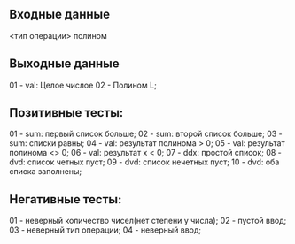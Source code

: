 ## Входные данные
<тип операции>
полином

## Выходные данные
01 - val: Целое числое
02 - Полином L;

## Позитивные тесты:
01 - sum: первый список больше;
02 - sum: второй список больше;
03 - sum: списки равны;
04 - val: результат полинома > 0;
05 - val: результат полинома <> 0;
06 - val: результат x < 0;
07 - ddx: простой список;
08 - dvd: список четных пуст;
09 - dvd: список нечетных пуст;
10 - dvd: оба списка заполнены;

## Негативные тесты:
01 - неверный количество чисел(нет степени у числа);
02 - пустой ввод;
03 - неверный тип операции;
04 - неверный ввод;
